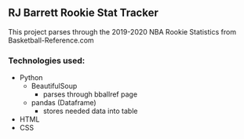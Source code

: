 ## RJ Barrett Rookie Stat Tracker

This project parses through the 2019-2020 NBA Rookie Statistics from Basketball-Reference.com

### Technologies used:
* Python
    * BeautifulSoup
        * parses through bballref page
    * pandas (Dataframe)
        * stores needed data into table
* HTML
* CSS
